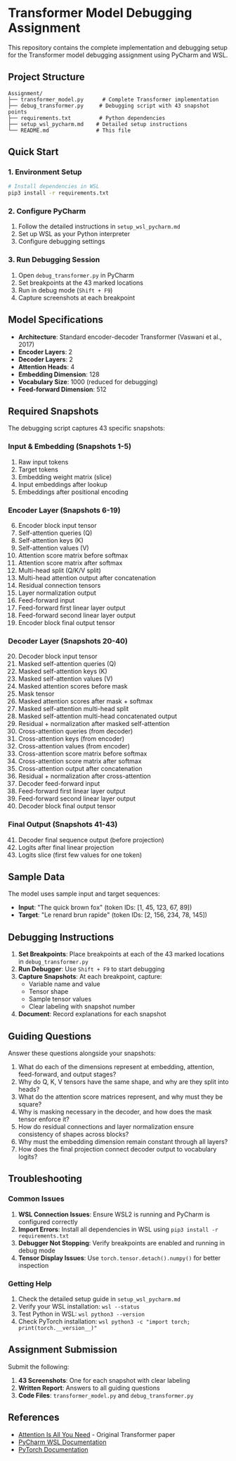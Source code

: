 # Transformer Model Debugging Assignment

This repository contains the complete implementation and debugging setup for the Transformer model debugging assignment using PyCharm and WSL.

## Project Structure

```
Assignment/
├── transformer_model.py      # Complete Transformer implementation
├── debug_transformer.py     # Debugging script with 43 snapshot points
├── requirements.txt         # Python dependencies
├── setup_wsl_pycharm.md    # Detailed setup instructions
└── README.md               # This file
```

## Quick Start

### 1. Environment Setup
```bash
# Install dependencies in WSL
pip3 install -r requirements.txt
```

### 2. Configure PyCharm
1. Follow the detailed instructions in `setup_wsl_pycharm.md`
2. Set up WSL as your Python interpreter
3. Configure debugging settings

### 3. Run Debugging Session
1. Open `debug_transformer.py` in PyCharm
2. Set breakpoints at the 43 marked locations
3. Run in debug mode (`Shift + F9`)
4. Capture screenshots at each breakpoint

## Model Specifications

- **Architecture**: Standard encoder-decoder Transformer (Vaswani et al., 2017)
- **Encoder Layers**: 2
- **Decoder Layers**: 2
- **Attention Heads**: 4
- **Embedding Dimension**: 128
- **Vocabulary Size**: 1000 (reduced for debugging)
- **Feed-forward Dimension**: 512

## Required Snapshots

The debugging script captures 43 specific snapshots:

### Input & Embedding (Snapshots 1-5)
1. Raw input tokens
2. Target tokens
3. Embedding weight matrix (slice)
4. Input embeddings after lookup
5. Embeddings after positional encoding

### Encoder Layer (Snapshots 6-19)
6. Encoder block input tensor
7. Self-attention queries (Q)
8. Self-attention keys (K)
9. Self-attention values (V)
10. Attention score matrix before softmax
11. Attention score matrix after softmax
12. Multi-head split (Q/K/V split)
13. Multi-head attention output after concatenation
14. Residual connection tensors
15. Layer normalization output
16. Feed-forward input
17. Feed-forward first linear layer output
18. Feed-forward second linear layer output
19. Encoder block final output tensor

### Decoder Layer (Snapshots 20-40)
20. Decoder block input tensor
21. Masked self-attention queries (Q)
22. Masked self-attention keys (K)
23. Masked self-attention values (V)
24. Masked attention scores before mask
25. Mask tensor
26. Masked attention scores after mask + softmax
27. Masked self-attention multi-head split
28. Masked self-attention multi-head concatenated output
29. Residual + normalization after masked self-attention
30. Cross-attention queries (from decoder)
31. Cross-attention keys (from encoder)
32. Cross-attention values (from encoder)
33. Cross-attention score matrix before softmax
34. Cross-attention score matrix after softmax
35. Cross-attention output after concatenation
36. Residual + normalization after cross-attention
37. Decoder feed-forward input
38. Feed-forward first linear layer output
39. Feed-forward second linear layer output
40. Decoder block final output tensor

### Final Output (Snapshots 41-43)
41. Decoder final sequence output (before projection)
42. Logits after final linear projection
43. Logits slice (first few values for one token)

## Sample Data

The model uses sample input and target sequences:
- **Input**: "The quick brown fox" (token IDs: [1, 45, 123, 67, 89])
- **Target**: "Le renard brun rapide" (token IDs: [2, 156, 234, 78, 145])

## Debugging Instructions

1. **Set Breakpoints**: Place breakpoints at each of the 43 marked locations in `debug_transformer.py`
2. **Run Debugger**: Use `Shift + F9` to start debugging
3. **Capture Snapshots**: At each breakpoint, capture:
   - Variable name and value
   - Tensor shape
   - Sample tensor values
   - Clear labeling with snapshot number
4. **Document**: Record explanations for each snapshot

## Guiding Questions

Answer these questions alongside your snapshots:

1. What do each of the dimensions represent at embedding, attention, feed-forward, and output stages?
2. Why do Q, K, V tensors have the same shape, and why are they split into heads?
3. What do the attention score matrices represent, and why must they be square?
4. Why is masking necessary in the decoder, and how does the mask tensor enforce it?
5. How do residual connections and layer normalization ensure consistency of shapes across blocks?
6. Why must the embedding dimension remain constant through all layers?
7. How does the final projection connect decoder output to vocabulary logits?

## Troubleshooting

### Common Issues

1. **WSL Connection Issues**: Ensure WSL2 is running and PyCharm is configured correctly
2. **Import Errors**: Install all dependencies in WSL using `pip3 install -r requirements.txt`
3. **Debugger Not Stopping**: Verify breakpoints are enabled and running in debug mode
4. **Tensor Display Issues**: Use `torch.tensor.detach().numpy()` for better inspection

### Getting Help

1. Check the detailed setup guide in `setup_wsl_pycharm.md`
2. Verify your WSL installation: `wsl --status`
3. Test Python in WSL: `wsl python3 --version`
4. Check PyTorch installation: `wsl python3 -c "import torch; print(torch.__version__)"`

## Assignment Submission

Submit the following:
1. **43 Screenshots**: One for each snapshot with clear labeling
2. **Written Report**: Answers to all guiding questions
3. **Code Files**: `transformer_model.py` and `debug_transformer.py`

## References

- [Attention Is All You Need](https://arxiv.org/abs/1706.03762) - Original Transformer paper
- [PyCharm WSL Documentation](https://www.jetbrains.com/help/pycharm/using-wsl-as-a-remote-interpreter.html)
- [PyTorch Documentation](https://pytorch.org/docs/stable/index.html)
